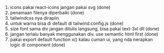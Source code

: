 1. icons pakai react-icons jangan pakai svg (done)
2. penamaan filenya diperbaiki (done)
3. tailwindcss nya dirapiin
4. untuk warna bisa di default di tailwind.config.js (done)
5. size font sama div jangan ditulis langsung, bisa pakai text-3xl dll (done)
6. jangan terlalu banyak menggunakan div. use semantic html first (done)
7. pakai export default function x() kalau cuman ui, yang nda nerapkan logic di component (done)